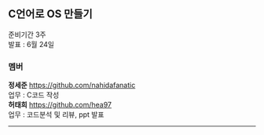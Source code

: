 ## C언어로 OS 만들기
준비기간 3주  
발표 : 6월 24일  

### 멤버
**정세준** https://github.com/nahidafanatic  
업무 : C코드 작성  
**허태희** https://github.com/hea97  
업무 : 코드분석 및 리뷰, ppt 발표

---  
